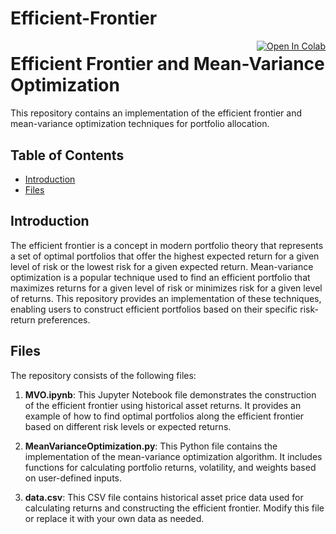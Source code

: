 # Efficient-Frontier 
<div style="float: right;">
    <a target="_blank" href="https://colab.research.google.com/github/SeanChenTaipei/Efficient-Frontier/blob/master/MVO.ipynb">
        <img src="https://colab.research.google.com/assets/colab-badge.svg" alt="Open In Colab"/>
    </a>
</div>

# Efficient Frontier and Mean-Variance Optimization

This repository contains an implementation of the efficient frontier and mean-variance optimization techniques for portfolio allocation.

## Table of Contents

- [Introduction](#introduction)
- [Files](#files)

## Introduction

The efficient frontier is a concept in modern portfolio theory that represents a set of optimal portfolios that offer the highest expected return for a given level of risk or the lowest risk for a given expected return. Mean-variance optimization is a popular technique used to find an efficient portfolio that maximizes returns for a given level of risk or minimizes risk for a given level of returns. This repository provides an implementation of these techniques, enabling users to construct efficient portfolios based on their specific risk-return preferences.

## Files

The repository consists of the following files:

1. **MVO.ipynb**: This Jupyter Notebook file demonstrates the construction of the efficient frontier using historical asset returns. It provides an example of how to find optimal portfolios along the efficient frontier based on different risk levels or expected returns.

2. **MeanVarianceOptimization.py**: This Python file contains the implementation of the mean-variance optimization algorithm. It includes functions for calculating portfolio returns, volatility, and weights based on user-defined inputs.

3. **data.csv**: This CSV file contains historical asset price data used for calculating returns and constructing the efficient frontier. Modify this file or replace it with your own data as needed.



